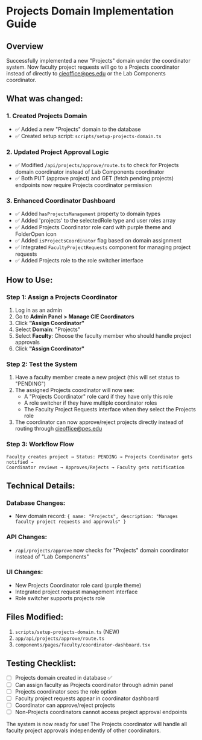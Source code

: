 # Projects Domain Implementation Guide

## Overview
Successfully implemented a new "Projects" domain under the coordinator system. Now faculty project requests will go to a Projects coordinator instead of directly to cieoffice@pes.edu or the Lab Components coordinator.

## What was changed:

### 1. Created Projects Domain
- ✅ Added a new "Projects" domain to the database
- ✅ Created setup script: `scripts/setup-projects-domain.ts`

### 2. Updated Project Approval Logic
- ✅ Modified `/api/projects/approve/route.ts` to check for Projects domain coordinator instead of Lab Components coordinator
- ✅ Both PUT (approve project) and GET (fetch pending projects) endpoints now require Projects coordinator permission

### 3. Enhanced Coordinator Dashboard
- ✅ Added `hasProjectsManagement` property to domain types
- ✅ Added 'projects' to the selectedRole type and user roles array
- ✅ Added Projects Coordinator role card with purple theme and FolderOpen icon
- ✅ Added `isProjectsCoordinator` flag based on domain assignment
- ✅ Integrated `FacultyProjectRequests` component for managing project requests
- ✅ Added Projects role to the role switcher interface

## How to Use:

### Step 1: Assign a Projects Coordinator
1. Log in as an admin
2. Go to **Admin Panel > Manage CIE Coordinators**
3. Click **"Assign Coordinator"**
4. Select **Domain**: "Projects"
5. Select **Faculty**: Choose the faculty member who should handle project approvals
6. Click **"Assign Coordinator"**

### Step 2: Test the System
1. Have a faculty member create a new project (this will set status to "PENDING")
2. The assigned Projects coordinator will now see:
   - A "Projects Coordinator" role card if they have only this role
   - A role switcher if they have multiple coordinator roles
   - The Faculty Project Requests interface when they select the Projects role
3. The coordinator can now approve/reject projects directly instead of routing through cieoffice@pes.edu

### Step 3: Workflow Flow
```
Faculty creates project → Status: PENDING → Projects Coordinator gets notified → 
Coordinator reviews → Approves/Rejects → Faculty gets notification
```

## Technical Details:

### Database Changes:
- New domain record: `{ name: "Projects", description: "Manages faculty project requests and approvals" }`

### API Changes:
- `/api/projects/approve` now checks for "Projects" domain coordinator instead of "Lab Components"

### UI Changes:
- New Projects Coordinator role card (purple theme)
- Integrated project request management interface
- Role switcher supports projects role

## Files Modified:
1. `scripts/setup-projects-domain.ts` (NEW)
2. `app/api/projects/approve/route.ts` 
3. `components/pages/faculty/coordinator-dashboard.tsx`

## Testing Checklist:
- [ ] Projects domain created in database ✅
- [ ] Can assign faculty as Projects coordinator through admin panel
- [ ] Projects coordinator sees the role option
- [ ] Faculty project requests appear in coordinator dashboard
- [ ] Coordinator can approve/reject projects
- [ ] Non-Projects coordinators cannot access project approval endpoints

The system is now ready for use! The Projects coordinator will handle all faculty project approvals independently of other coordinators.
